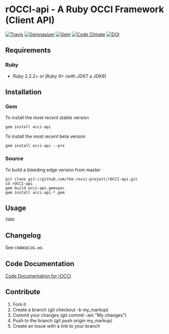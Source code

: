 # rOCCI-api - A Ruby OCCI Framework (Client API)
[![Travis](https://img.shields.io/travis/the-rocci-project/rOCCI-api.svg?style=flat-square)](http://travis-ci.org/the-rocci-project/rOCCI-api)
[![Gemnasium](https://img.shields.io/gemnasium/the-rocci-project/rOCCI-api.svg?style=flat-square)](https://gemnasium.com/the-rocci-project/rOCCI-api)
[![Gem](https://img.shields.io/gem/v/occi-api.svg?style=flat-square)](https://rubygems.org/gems/occi-api)
[![Code Climate](https://img.shields.io/codeclimate/github/the-rocci-project/rOCCI-api.svg?style=flat-square)](https://codeclimate.com/github/the-rocci-project/rOCCI-api)
[![DOI](https://zenodo.org/badge/101084614.svg)](https://zenodo.org/badge/latestdoi/101084614)

## Requirements
### Ruby
* Ruby 2.2.2+ or jRuby 9+ (with JDK7 a JDK8)

## Installation
### Gem
To install the most recent stable version
~~~
gem install occi-api
~~~

To install the most recent beta version
~~~
gem install occi-api --pre
~~~
### Source
To build a bleeding edge version from master
~~~
git clone git://github.com/the-rocci-project/rOCCI-api.git
cd rOCCI-api
gem build occi-api.gemspec
gem install occi-api-*.gem
~~~

## Usage
`TODO`

## Changelog
See `CHANGELOG.md`.

## Code Documentation
[Code Documentation for rOCCI](http://rubydoc.info/github/the-rocci-project/rOCCI-api/)

## Contribute
1. Fork it
2. Create a branch (git checkout -b my_markup)
3. Commit your changes (git commit -am "My changes")
4. Push to the branch (git push origin my_markup)
5. Create an Issue with a link to your branch
